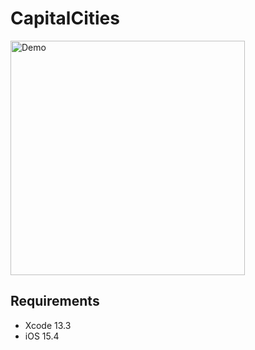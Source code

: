 # CapitalCities

<img src="Documentation/demo.gif" width="375" alt="Demo" />

## Requirements

* Xcode 13.3
* iOS 15.4

